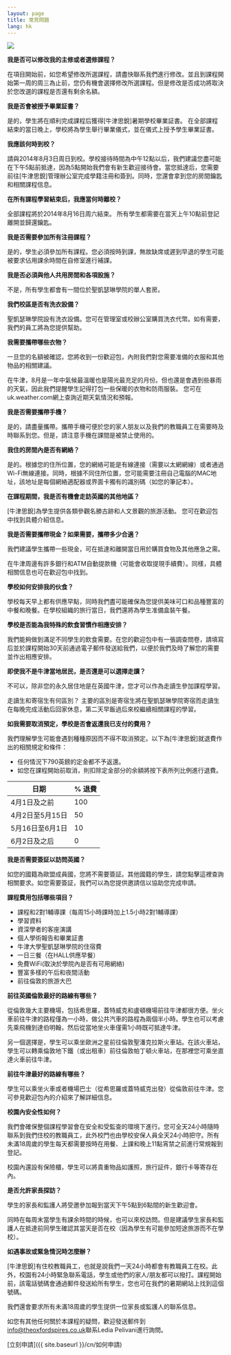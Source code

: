 ```yaml
---
layout: page
title: 常見問題
lang: hk
---
```


![](https://dl.dropboxusercontent.com/u/516841/GlobalME/sp6.jpg)

**我是否可以修改我的主修或者選修課程？**

在項目開始前，如您希望修改所選課程，請盡快聯系我們進行修改。並且到課程開始第一周的周三為止前，您仍有機會選擇修改所選課程。但是修改是否成功將取決於您改選的課程是否還有剩余名額。

**我是否會被授予畢業証書？**

是的，學生將在順利完成課程后獲得[牛津思銳]暑期學校畢業証書。 在全部課程結束的當日晚上，學校將為學生舉行畢業儀式，並在儀式上授予學生畢業証書。

**我應該何時到校？**

請與2014年8月3日周日到校。學校接待時間為中午12點以后，我們建議您盡可能在下午5點前抵達，因為5點開始我們會有新生歡迎接待會。當您抵達后，您需要前往[牛津思銳]管理辦公室完成學籍注冊和簽到。同時，您還會拿到您的房間鑰匙和相關課程信息。

**在所有課程學習結束后，我應當何時離校？**

全部課程將於2014年8月16日周六結束。 所有學生都需要在當天上午10點前登記離開並歸還鑰匙。

**我是否需要參加所有注冊課程？**

是的，學生必須參加所有課程。您必須按時到課，無故缺席或遲到早退的學生可能被要求佔用課余時間在自修室進行補課。

**我是否必須與他人共用房間和各項設施？**

不是，所有學生都會有一間位於聖凱瑟琳學院的單人套房。

**我們校區是否有洗衣設備？**

聖凱瑟琳學院設有洗衣設備。您可在管理室或校辦公室購買洗衣代幣。如有需要，我們的員工將為您提供幫助。

**我需要攜帶哪些衣物？**

一旦您的名額被確認，您將收到一份歡迎包，內附我們對您需要准備的衣服和其他物品的相關建議。

在牛津，8月是一年中氣候最溫暖也是陽光最充足的月份。但也還是會遇到些暴雨的天氣，因此我們提醒學生記得打包一些保暖的衣物和防雨服裝。 您可在uk.weather.com網上查詢近期天氣情況和預報。

**我是否需要攜帶手機？**

是的，請盡量攜帶。攜帶手機可便於您的家人朋友以及我們的教職員工在需要時及時聯系到您。但是，請注意手機在課間是被禁止使用的。

**我住的房間內是否有網絡？**

是的。根據您的住所位置，您的網絡可能是有線連接（需要以太網網線）或者通過Wi-Fi無線連接。同時，根據不同住所位置，您可能需要注冊自己電腦的MAC地址，該地址是每個網絡適配器或界面卡獨有的識別碼（如您的筆記本）。 

**在課程期間，我是否有機會走訪英國的其他地區？**

[牛津思銳]為學生提供各類參觀名勝古跡和人文景觀的旅游活動。 您可在歡迎包中找到具體介紹信息。

**我是否需要攜帶現金？如果需要，攜帶多少合適？**

我們建議學生攜帶一些現金，可在抵達和離開當日用於購買食物及其他應急之需。

在牛津周邊有許多銀行和ATM自動提款機（可能會收取提現手續費）。同樣，具體相關信息也可在歡迎包中找到。

**學校如何安排我的伙食？**

學校每天早上都有供應早點，同時我們盡可能確保為您提供美味可口和品種豐富的中餐和晚餐。在學校組織的旅行當日，我們還將為學生准備盒裝午餐。 

**學校是否能為我特殊的飲食習慣作相應安排？**

我們能夠做到滿足不同學生的飲食需要。在您的歡迎包中有一張調查問卷，請填寫后並於課程開始30天前通過電子郵件發送給我們，以便於我們及時了解您的需要並作出相應安排。

**即使我不是牛津當地居民，是否還是可以選擇走讀？**

不可以，除非您的永久居住地是在英國牛津，您才可以作為走讀生參加課程學習。

走讀生和寄宿生有何區別？ 主要的區別是寄宿生將在聖凱瑟琳學院寄宿而走讀生在每晚完成活動后回家休息，第二天早飯過后來校繼續相關課程的學習。

**如我需要取消預定，學校是否會返還我已支付的費用？**

我們理解學生可能會遇到種種原因而不得不取消預定。以下為[牛津思銳]就退費作出的相關規定和條件：

- 任何情況下790英鎊的定金都不予返還。
- 如您在課程開始前取消，則扣除定金部分的余額將按下表所列比例進行退費。

|日期               |% 退費                     |
|-------------------|---------------------------|
|4月1日及之前       |100                        |
|4月2日至5月15日    |50                         |
|5月16日至6月1日    |10                         |
|6月2日及之后       |0                          |

**我是否需要簽証以訪問英國？**

如您的國籍為歐盟成員國，您將不需要簽証。其他國籍的學生，請您點擊這裡查詢相關要求。如您需要簽証，我們可以為您提供邀請信以協助您完成申請。

**課程費用包括哪些項目？**

- 課程和2對1輔導課（每周15小時課時加上1.5小時2對1輔導課）
- 學習資料
- 資深學者的客座演講
- 個人學術報告和畢業証書
- 牛津大學聖凱瑟琳學院的住宿費
- 一日三餐（在HALL供應早餐）
- 免費WiFi(取決於學院內是否有可用網絡)
- 豐富多樣的午后和夜間活動
- 前往倫敦的旅游大巴

**前往英國倫敦最好的路線有哪些？**

從倫敦幾大主要機場，包括希思羅，蓋特威克和盧頓機場前往牛津都很方便。坐火車前往牛津的路程僅為一小時，做公共汽車的路程為兩個半小時。學生也可以考慮先乘飛機到達伯明翰，然后從當地坐火車僅需1小時既可抵達牛津。

另一個選擇是，學生可以乘坐歐洲之星前往倫敦聖潘克拉斯火車站。在該火車站，學生可以轉乘倫敦地下鐵（或出租車）前往倫敦帕丁頓火車站，在那裡您可乘坐直達火車前往牛津。

**前往牛津最好的路線有哪些？**

學生可以乘坐火車或者機場巴士（從希思羅或蓋特威克出發）從倫敦前往牛津。您可參見歡迎包內的介紹來了解詳細信息。

**校園內安全性如何？**

我們會確保整個課程學習會在安全和受監查的環境下進行。您可全天24小時隨時聯系到我們住校的教職員工，此外校門也由學校安保人員全天24小時把守。所有未滿18周歲的學生每天都需要按時在用餐、上課和晚上11點宵禁之前進行常規報到登記。

校園內還設有保險櫃，學生可以將貴重物品如護照，旅行証件，銀行卡等寄存在內。

**是否允許家長探訪？**

學生的家長和監護人將受邀參加報到當天下午5點到6點間的新生歡迎會。

同時在每周末當學生有課余時間的時候，也可以來校訪問。但是建議學生家長和監護人在抵達前同學生確認其當天是否在校（因為學生有可能參加短途旅游而不在學校）。

**如遇事故或緊急情況時怎麼辦？**

[牛津思銳]有住校教職員工，也就是說我們一天24小時都會有教職員工在校。此外，校園有24小時緊急聯系電話，學生或他們的家人/朋友都可以撥打。課程開始前，該電話號碼會通過郵件發送給所有學生，您也可在我們的暑期網站上找到這個號碼。 

我們還會要求所有未滿18周歲的學生提供一位家長或監護人的聯系信息。

如您有其他任何關於本課程的疑問，歡迎發送郵件到[info@theoxfordspires.co.uk](mailto:info@theoxfordspires.co.uk)聯系Ledia Pelivani進行詢問。

[立刻申請]({{ site.baseurl }}/cn/如何申請)
